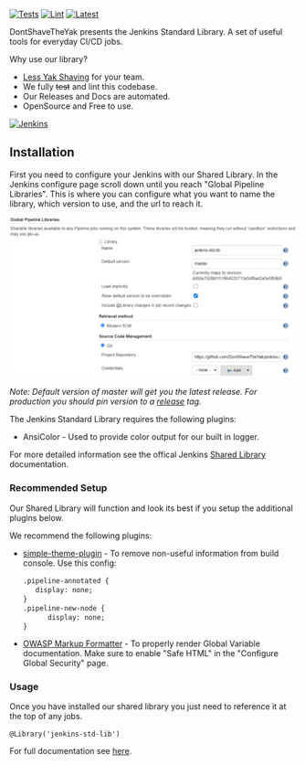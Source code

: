 
[![Tests][test-badge]][test-url]
[![Lint][lint-badge]][test-url]
[![Latest][doc-badge]][doc-url]

DontShaveTheYak presents the Jenkins Standard Library. A set of useful tools for everyday CI/CD jobs.

Why use our library?
* [Less Yak Shaving](https://seths.blog/2005/03/dont_shave_that/) for your team.
* We fully ~~test~~ and lint this codebase.
* Our Releases and Docs are automated.
* OpenSource and Free to use.

[![Jenkins](https://cdn.freebiesupply.com/logos/large/2x/jenkins-logo-png-transparent.png)](https://www.jenkins.io/)

## Installation

First you need to configure your Jenkins with our Shared Library. In the Jenkins configure page scroll down
until you reach "Global Pipeline Libraries". This is where you can configure what you want to name the library, which version
to use, and the url to reach it.

![Configure](.images/configure.PNG)

*Note: Default version of master will get you the latest release. For production you should pin version to a [release](https://github.com/DontShaveTheYak/jenkins-std-lib/releases) tag.*

The Jenkins Standard Library requires the following plugins:
* AnsiColor - Used to provide color output for our built in logger.

For more detailed information see the offical Jenkins [Shared Library](https://www.jenkins.io/doc/book/pipeline/shared-libraries/) documentation.

### Recommended Setup

Our Shared Library will function and look its best if you setup the additional plugins below.

We recommend the following plugins:
* [simple-theme-plugin](https://plugins.jenkins.io/simple-theme-plugin/) - To remove non-useful information from build console. Use this config:

  ```
  .pipeline-annotated {
     display: none;
  }
  .pipeline-new-node {
        display: none;
  }
  ```
* [OWASP Markup Formatter](https://plugins.jenkins.io/antisamy-markup-formatter/) - To properly render Global Variable documentation. Make sure to enable "Safe HTML" in the "Configure Global Security" page.

### Usage

Once you have installed our shared library you just need to reference it at the top of any jobs.
```
@Library('jenkins-std-lib')
```

For full documentation see [here](https://javadoc.io/doc/io.github.dontshavetheyak/jenkins-std-lib/latest/index.html).


[test-badge]: https://img.shields.io/github/workflow/status/DontShaveTheYak/jenkins-std-lib/Tests?label=Tests
[lint-badge]: https://img.shields.io/github/workflow/status/DontShaveTheYak/jenkins-std-lib/Tests?label=Lint
[test-url]: https://github.com/DontShaveTheYak/jenkins-std-lib/actions/workflows/test.yml
[doc-badge]: https://javadoc.io/badge2/io.github.dontshavetheyak/jenkins-std-lib/javadoc.svg?cacheSeconds=3600
[doc-url]: https://javadoc.io/doc/io.github.dontshavetheyak/jenkins-std-lib
